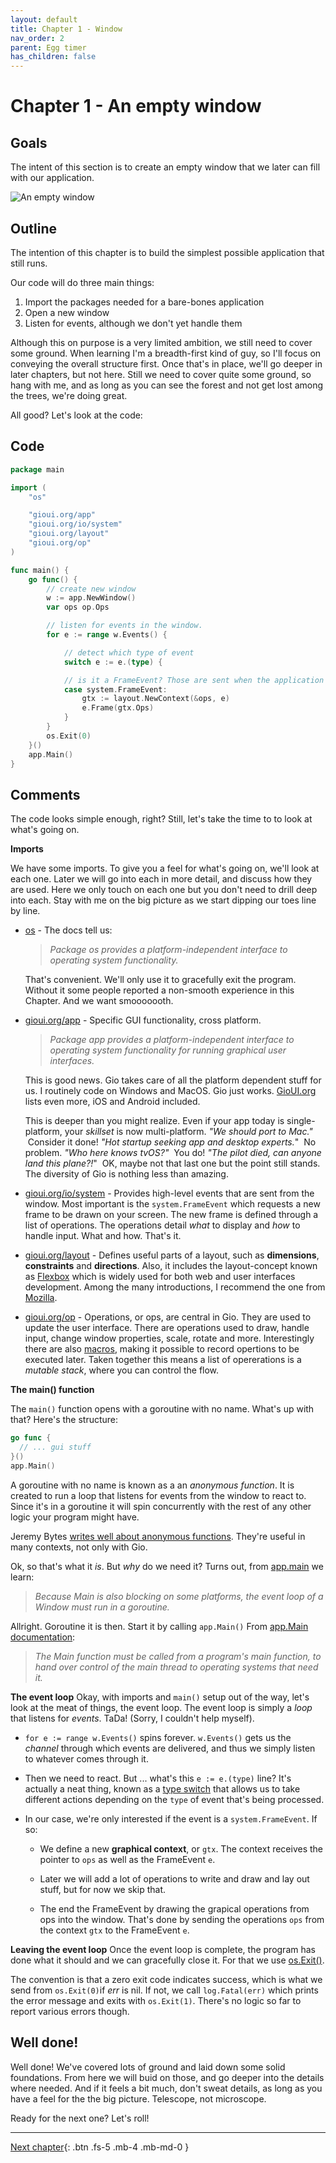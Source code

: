 ```yaml
---
layout: default
title: Chapter 1 - Window
nav_order: 2
parent: Egg timer
has_children: false
---
```


# Chapter 1 - An empty window

## Goals

The intent of this section is to create an empty window that we later can fill with our application.

![An empty window](01_empty_window.gif)

## Outline

The intention of this chapter is to build the simplest possible application that still runs. 

Our code will do three main things:

1. Import the packages needed for a bare-bones application
1. Open a new window
1. Listen for events, although we don't yet handle them

Although this on purpose is a very limited ambition, we still need to cover some ground. When learning I'm a breadth-first kind of guy, so I'll focus on conveying the overall structure first. Once that's in place, we'll go deeper in later chapters, but not here. Still we need to cover quite some ground, so hang with me, and as long as you can see the forest and not get lost among the trees, we're doing great. 

All good? Let's look at the code:

## Code

```go
package main

import (
	"os"

	"gioui.org/app"
	"gioui.org/io/system"
	"gioui.org/layout"
	"gioui.org/op"
)

func main() {
	go func() {
		// create new window
		w := app.NewWindow()
		var ops op.Ops

		// listen for events in the window.
		for e := range w.Events() {

			// detect which type of event
			switch e := e.(type) {

			// is it a FrameEvent? Those are sent when the application should re-render.
			case system.FrameEvent:
				gtx := layout.NewContext(&ops, e)
				e.Frame(gtx.Ops)
			}
		}
		os.Exit(0)
	}()
	app.Main()
}
```

## Comments

The code looks simple enough, right? Still, let's take the time to to look at what's going on.

**Imports**

We have some imports. To give you a feel for what's going on, we'll look at each one. Later we will go into each in more detail, and discuss how they are used. Here we only touch on each one but you don't need to drill deep into each. Stay with me on the big picture as we start dipping our toes line by line.

 - [os](https://pkg.go.dev/os) - The docs tell us:

    > _Package os provides a platform-independent interface to operating system functionality._

    That's convenient. We'll only use it to gracefully exit the program. Without it some people reported a non-smooth experience in this Chapter. And we want smooooooth.

  - [gioui.org/app](https://pkg.go.dev/gioui.org/app) - Specific GUI functionality, cross platform.

    > _Package app provides a platform-independent interface to operating system functionality for running graphical user interfaces._

    This is good news. Gio takes care of all the platform dependent stuff for us. I routinely code on Windows and MacOS. Gio just works. [GioUI.org](https://gioui.org/#installation) lists even more, iOS and Android included.

    This is deeper than you might realize. Even if your app today is single-platform, your _skillset_ is now multi-platform.
    _"We should port to Mac."_ &nbsp;Consider it done! _"Hot startup seeking app and desktop experts._" &nbsp;No problem. _"Who here knows tvOS?"_ &nbsp;You do!
    _"The pilot died, can anyone land this plane?!_" &nbsp;OK, maybe not that last one but the point still stands. The diversity of Gio is nothing less than amazing.

  - [gioui.org/io/system](https://pkg.go.dev/gioui.org/io/system) - Provides high-level events that are sent from the window. Most important is the `system.FrameEvent` which requests a new frame to be drawn on your screen. The new frame is defined through a list of operations. The operations detail *what* to display and *how* to handle input. What and how. That's it.

  - [gioui.org/layout](https://pkg.go.dev/gioui.org/layout) - Defines useful parts of a layout, such as **dimensions**, **constraints** and **directions**. Also, it includes the layout-concept known as [Flexbox](https://pkg.go.dev/gioui.org/layout#Flex) which is widely used for both web and user interfaces development. Among the many introductions, I recommend the one from [Mozilla](https://developer.mozilla.org/en-US/docs/Web/CSS/CSS_Flexible_Box_Layout/Basic_Concepts_of_Flexbox).

  - [gioui.org/op](https://pkg.go.dev/gioui.org/op) - Operations, or ops, are central in Gio. They are used to update the user interface. There are operations used to draw, handle input, change window properties, scale, rotate and more. Interestingly there are also [macros](https://pkg.go.dev/gioui.org/op#MacroOp), making it possible to record opertions to be executed later. Taken together this means a list of opererations is a _mutable stack_, where you can control the flow.

**The main() function**

The `main()` function opens with a goroutine with no name. What's up with that? Here's the structure:

```go
go func {
  // ... gui stuff
}()
app.Main()
```

A goroutine with no name is known as a an _anonymous function_. It is created to run a loop that listens for events from the window to react to. Since it's in a goroutine it will spin concurrently with the rest of any other logic your program might have. 

Jeremy Bytes [writes well about anonymous functions](https://jeremybytes.blogspot.com/2021/02/go-golang-anonymous-functions-inlining.html). They're useful in many contexts, not only with Gio.

Ok, so that's what it _is_. But _why_ do we need it? Turns out, from [app.main](https://pkg.go.dev/gioui.org/app#hdr-Main) we learn:

> _Because Main is also blocking on some platforms, the event loop of a Window must run in a goroutine._

Allright. Goroutine it is then. Start it by calling `app.Main()`
From [app.Main documentation](https://pkg.go.dev/gioui.org/app#hdr-Main):
> _The Main function must be called from a program's main function, to hand over control of the main thread to operating systems that need it._



**The event loop**
  Okay, with imports and `main()` setup out of the way, let's look at the meat of things, the event loop. The event loop is simply a _loop_ that listens for _events_. TaDa! (Sorry, I couldn't help myself).
  
  - `for e := range w.Events()` spins forever. `w.Events()` gets us the _channel_ through which events are delivered, and thus we simply listen to whatever comes through it.

  - Then we need to react. But ... what's this `e := e.(type)` line? It's actually a neat thing, known as a [type switch](https://tour.golang.org/methods/16) that allows us to take different actions depending on the `type` of event that's being processed.

  - In our case, we're only interested if the event is a `system.FrameEvent`. If so:
  
    - We define a new **graphical context**, or `gtx`. The context receives the pointer to `ops` as well as the FrameEvent `e`.

    - Later we will add a lot of operations to write and draw and lay out stuff, but for now we skip that.

    - The end the FrameEvent by drawing the grapical operations from ops into the window. That's done by sending the operations `ops` from the context `gtx` to the FrameEvent `e`.

**Leaving the event loop**
Once the event loop is complete, the program has done what it should and we can gracefully close it. For that we use [os.Exit()](https://pkg.go.dev/os?utm_source=gopls#Exit). 

The convention is that a zero exit code indicates success, which is what we send from `os.Exit(0)`if _err_ is nil. If not, we call `log.Fatal(err)` which prints the error message and exits with `os.Exit(1)`. There's no logic so far to report various errors though.


## Well done!

Well done! We've covered lots of ground and laid down some solid foundations. From here we will buid on those, and go deeper into the details where needed. And if it feels a bit much, don't sweat details, as long as you have a feel for the the big picture. Telescope, not microscope.

Ready for the next one? Let's roll!

---

[Next chapter](02_title_and_size.md){: .btn .fs-5 .mb-4 .mb-md-0 }
